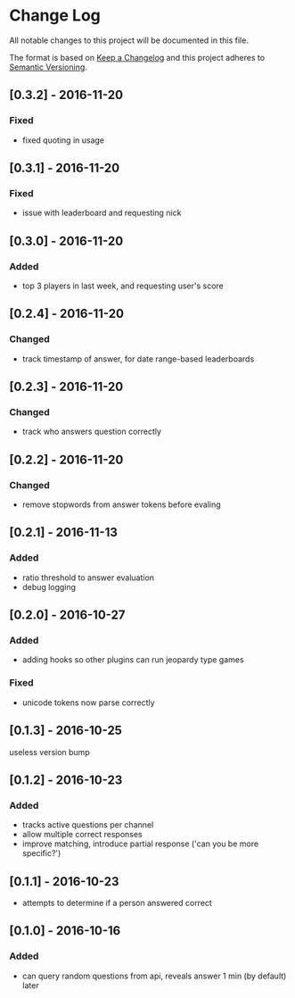 # Change Log
All notable changes to this project will be documented in this file.

The format is based on [Keep a Changelog](http://keepachangelog.com/)
and this project adheres to [Semantic Versioning](http://semver.org/).

## [0.3.2] - 2016-11-20
### Fixed
- fixed quoting in usage

## [0.3.1] - 2016-11-20
### Fixed
- issue with leaderboard and requesting nick

## [0.3.0] - 2016-11-20
### Added
- top 3 players in last week, and requesting user's score

## [0.2.4] - 2016-11-20
### Changed
- track timestamp of answer, for date range-based leaderboards

## [0.2.3] - 2016-11-20
### Changed
- track who answers question correctly

## [0.2.2] - 2016-11-20
### Changed
- remove stopwords from answer tokens before evaling

## [0.2.1] - 2016-11-13
### Added
- ratio threshold to answer evaluation
- debug logging

## [0.2.0] - 2016-10-27
### Added
- adding hooks so other plugins can run jeopardy type games

### Fixed
- unicode tokens now parse correctly


## [0.1.3] - 2016-10-25
useless version bump


## [0.1.2] - 2016-10-23
### Added
- tracks active questions per channel
- allow multiple correct responses
- improve matching, introduce partial response ('can you be more specific?')

## [0.1.1] - 2016-10-23
- attempts to determine if a person answered correct


## [0.1.0] - 2016-10-16
### Added
- can query random questions from api, reveals answer 1 min (by default) later
